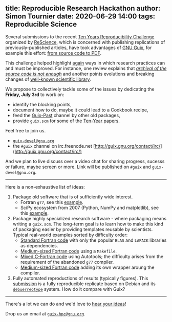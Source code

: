 title: Reproducible Research Hackathon
author: Simon Tournier
date: 2020-06-29 14:00
tags: Reproducible Science
---

Several submissions to the recent [Ten Years Reproducibility
Challenge](https://rescience.github.io/ten-years/) organized by
[ReScience](https://rescience.github.io), which is concerned with publishing
replications of previously-published articles, have took advantages of [GNU
Guix](https://guix.gnu.org), for example this effort: [from source code to
PDF](https://hpc.guix.info/blog/2020/06/reproducible-research-articles-from-source-code-to-pdf/).

 This challenge helped highlight
[again](https://en.wikipedia.org/wiki/Replication_crisis) ways in which
research practices can and must be improved.  For instance, one review
explains that [_archival of the source code is not
enough_](https://github.com/ReScience/submissions/issues/20#issuecomment-636458152)
and another points evolutions and breaking changes of [well-known scientific
library](https://github.com/ReScience/submissions/issues/14#issuecomment-583528044).

We propose to collectively tackle some of the issues by dedicating the
**Friday, July 3rd** to work on:

 - identify the blocking points,
 - document how to do, maybe it could lead to a Cookbook recipe,
 - feed the [Guix-Past](https://gitlab.inria.fr/guix-hpc/guix-past) channel
    by other old packages,
 - provide `guix.scm` for some of the [Ten-Year
    papers](https://github.com/ReScience/ten-years/issues/1).

Feel free to join us.

 - [`guix-devel@gnu.org`](mailto:guix-devel@gnu.org) 
 -  the `#guix` channel on irc.freenode.net
    [http://guix.gnu.org/contact/irc/](http://guix.gnu.org/contact/irc/)

And we plan to live discuss over a video chat for sharing progress, sucesss or
failure, maybe screen or more.  Link will be published on `#guix` and
`guix-devel@gnu.org`.


---

Here is a non-exhaustive list of ideas:

 1. Package old software that is of sufficiently wide interest.
    - Fortran `g77`, see this [example](https://github.com/ReScience/submissions/issues/41).
    - SciPy ecosystem from 2007 (Python, NumPy and matplotlib),
      see this [example](https://github.com/ReScience/submissions/issues/14).
 2. Package highly specialized research software - where packaging means
    writing a `guix.scm`. The long-term goal is to learn how to make this kind
    of packaging easier by providing templates reusable by scientists.
    Typical real-world examples sorted by difficulty order:
    - [Standard Fortran
      code](https://github.com/ReScience/submissions/issues/42) with only the
      popular `BLAS` and `LAPACK` libraries as dependencies.
    - [Medium-sized Fortran
      code](https://github.com/ReScience/submissions/issues/36) using a
      `Makefile`.
    - [Mixed C-Fortran
      code](https://github.com/ReScience/submissions/issues/41) using
      Autotools; the difficulty arises from the requirement of the abandoned
      `g77` compiler.
    - [Medium-sized Fortran
      code](https://github.com/ReScience/submissions/issues/20) adding its own
      wrapper aroung the compiler.
 3. Fully automated reproductions of results (typically figures).  This
    [submission](https://github.com/ReScience/submissions/issues/39) is a
    fully reproducible replicate based on Debian and its
    [`debuerreotype`](https://packages.debian.org/buster/debuerreotype)
    system. How do it compare with Guix?

--- 

There's a lot we can do and we'd love to [hear your
ideas](https://hpc.guix.info/about)!

Drop us an email at [`guix-hpc@gnu.org`](mailto:guix-hpc@gnu.org).
